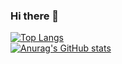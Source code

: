 ### Hi there 👋

[![Top Langs](https://github-readme-stats.vercel.app/api/top-langs/?username=chinosk114514&layout=compact&theme=radical&hide_border=true)](https://github.com/anuraghazra/github-readme-stats)<br>
[![Anurag's GitHub stats](https://github-readme-stats.vercel.app/api?username=chinosk114514&theme=tokyonight&hide_border=true)](https://github.com/anuraghazra/github-readme-stats)


[1]:https://123.com
[2]:https://qwq.com

<!--
**chinosk114514/chinosk114514** is a ✨ _special_ ✨ repository because its `README.md` (this file) appears on your GitHub profile.

Here are some ideas to get you started:

- 🔭 I’m currently working on ...
- 🌱 I’m currently learning ...
- 👯 I’m looking to collaborate on ...
- 🤔 I’m looking for help with ...
- 💬 Ask me about ...
- 📫 How to reach me: ...
- 😄 Pronouns: ...
- ⚡ Fun fact: ...
-->
